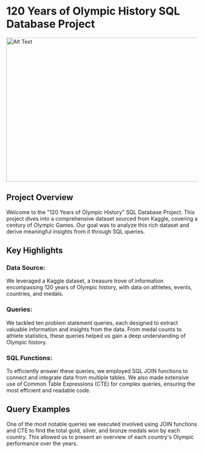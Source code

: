 # 120 Years of Olympic History SQL Database Project

<img src='https://png.pngtree.com/background/20210710/original/pngtree-olympic-day-games-background-picture-image_996806.jpg' alt="Alt Text" style="height: 380px; width: 1100px;">

## Project Overview
Welcome to the "120 Years of Olympic History" SQL Database Project. This project dives into a comprehensive dataset sourced from Kaggle, covering a century of Olympic Games. Our goal was to analyze this rich dataset and derive meaningful insights from it through SQL queries.

## Key Highlights
### Data Source: 
  We leveraged a Kaggle dataset, a treasure trove of information encompassing 120 years of Olympic history, with data on athletes, events, countries, and medals.

### Queries: 
   We tackled ten problem statement queries, each designed to extract valuable information and insights from the data. From medal counts to athlete statistics, these queries helped us gain 
   a deep understanding of Olympic history.

### SQL Functions: 
  To efficiently answer these queries, we employed SQL JOIN functions to connect and integrate data from multiple tables. We also made extensive use of Common Table 
  Expressions (CTE) for complex queries, ensuring the most efficient and readable code.
  
## Query Examples
One of the most notable queries we executed involved using JOIN functions and CTE to find the total gold, silver, and bronze medals won by each country. This allowed us to present an overview of each country's Olympic performance over the years.
